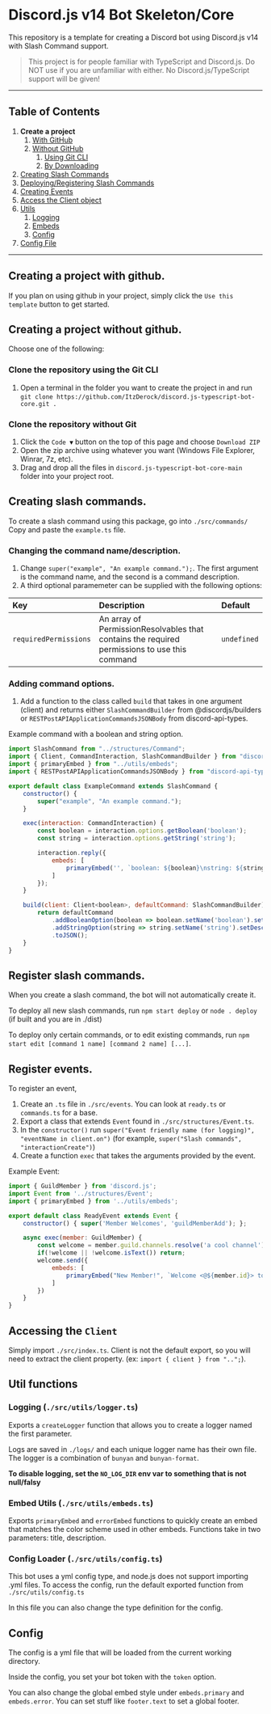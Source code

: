 # Discord.js v14 Bot Skeleton/Core
This repository is a template for creating a Discord bot using Discord.js v14 with Slash Command support.

> This project is for people familiar with TypeScript and Discord.js. Do NOT use if you are unfamiliar with either.
> No Discord.js/TypeScript support will be given!
 
---
## Table of Contents
1. **Create a project**
    1. [With GitHub](https://github.com/ItzDerock/discord.js-typescript-bot-core/blob/main/README.md#creating-a-project-with-github)
    2. [Without GitHub](https://github.com/ItzDerock/discord.js-typescript-bot-core/blob/main/README.md#creating-a-project-without-github)
        1. [Using Git CLI](https://github.com/ItzDerock/discord.js-typescript-bot-core/blob/main/README.md#clone-the-repository-using-the-git-cli)
        2. [By Downloading](https://github.com/ItzDerock/discord.js-typescript-bot-core/blob/main/README.md#clone-the-repository-without-git)
2. [Creating Slash Commands](https://github.com/ItzDerock/discord.js-typescript-bot-core/blob/main/README.md#creating-slash-commands)
3. [Deploying/Registering Slash Commands](https://github.com/ItzDerock/discord.js-typescript-bot-core/blob/main/README.md#register-slash-commands)
4. [Creating Events](https://github.com/ItzDerock/discord.js-typescript-bot-core/blob/main/README.md#register-events)
5. [Access the Client object](https://github.com/ItzDerock/discord.js-typescript-bot-core/blob/main/README.md#accessing-the-client)
6. [Utils](https://github.com/ItzDerock/discord.js-typescript-bot-core/blob/main/README.md#util-functions)
    1. [Logging](https://github.com/ItzDerock/discord.js-typescript-bot-core/blob/main/README.md#logging-srcutilsloggerts)
    2. [Embeds](https://github.com/ItzDerock/discord.js-typescript-bot-core/blob/main/README.md#embed-utils-srcutilsembedsts)
    3. [Config](https://github.com/ItzDerock/discord.js-typescript-bot-core/blob/main/README.md#config-loader-srcutilsconfigts)
7. [Config File](https://github.com/ItzDerock/discord.js-typescript-bot-core/blob/main/README.md#config)

---

## Creating a project **with github**.
If you plan on using github in your project, simply click the `Use this template` button to get started.

## Creating a project **without github**.
Choose one of the following:
### Clone the repository using the Git CLI
1. Open a terminal in the folder you want to create the project in and run `git clone https://github.com/ItzDerock/discord.js-typescript-bot-core.git .`
### Clone the repository without Git
1. Click the `Code ▼` button on the top of this page and choose `Download ZIP`
2. Open the zip archive using whatever you want (Windows File Explorer, Winrar, 7z, etc).
3. Drag and drop all the files in `discord.js-typescript-bot-core-main` folder into your project root.

## Creating slash commands.
To create a slash command using this package, go into `./src/commands/`
Copy and paste the `example.ts` file.

### Changing the command name/description.
1. Change `super("example", "An example command.");`. The first argument is the command name, and the second is a command description.
2. A third optional paramemeter can be supplied with the following options:

| Key | Description | Default |
| :-- | :-- | :-- |
| `requiredPermissions` | An array of PermissionResolvables that contains the required permissions to use this command | `undefined` |

### Adding command options.
1. Add a function to the class called `build` that takes in one argument (client) and returns either `SlashCommandBuilder` from @discordjs/builders or `RESTPostAPIApplicationCommandsJSONBody` from discord-api-types.

Example command with a boolean and string option.
```js
import SlashCommand from "../structures/Command";
import { Client, CommandInteraction, SlashCommandBuilder } from "discord.js";
import { primaryEmbed } from "../utils/embeds";
import { RESTPostAPIApplicationCommandsJSONBody } from "discord-api-types";

export default class ExampleCommand extends SlashCommand {
    constructor() {
        super("example", "An example command.");
    }

    exec(interaction: CommandInteraction) {
        const boolean = interaction.options.getBoolean('boolean');
        const string = interaction.options.getString('string');

        interaction.reply({
            embeds: [
                primaryEmbed('', `boolean: ${boolean}\nstring: ${string}`)
            ]
        });
    }

    build(client: Client<boolean>, defaultCommand: SlashCommandBuilder) {
        return defaultCommand
            .addBooleanOption(boolean => boolean.setName('boolean').setDescription('test boolean option').setRequired(true))
            .addStringOption(string => string.setName('string').setDescription('test string option').setRequired(true))
            .toJSON();
    }
}
```

## Register slash commands.
When you create a slash command, the bot will not automatically create it. 

To deploy all new slash commands, run `npm start deploy` or `node . deploy` (if built and you are in ./dist)

To deploy only certain commands, or to edit existing commands, run `npm start edit [command 1 name] [command 2 name] [...]`.

## Register events.
To register an event,
1. Create an `.ts` file in `./src/events`. You can look at `ready.ts` or `commands.ts` for a base.
2. Export a class that extends `Event` found in `./src/structures/Event.ts`.
3. In the `constructor()` run `super("Event friendly name (for logging)", "eventName in client.on")` (for example, `super("Slash commands", "interactionCreate")`)
4. Create a function `exec` that takes the arguments provided by the event.

Example Event:
```js
import { GuildMember } from 'discord.js';
import Event from '../structures/Event';
import { primaryEmbed } from '../utils/embeds';

export default class ReadyEvent extends Event {
    constructor() { super('Member Welcomes', 'guildMemberAdd'); };

    async exec(member: GuildMember) {
        const welcome = member.guild.channels.resolve('a cool channel');
        if(!welcome || !welcome.isText()) return;
        welcome.send({
            embeds: [
                primaryEmbed("New Member!", `Welcome <@${member.id}> to ${member.guild.name}!`)
            ]
        })
    }
}
```

## Accessing the `Client`
Simply import `./src/index.ts`. Client is not the default export, so you will need to extract the client property. (ex: `import { client } from "..";`).

## Util functions
### Logging (`./src/utils/logger.ts`)
Exports a `createLogger` function that allows you to create a logger named the first parameter.

Logs are saved in `./logs/` and each unique logger name has their own file. The logger is a combination of `bunyan` and `bunyan-format`.

**To disable logging, set the `NO_LOG_DIR` env var to something that is not null/falsy**

### Embed Utils (`./src/utils/embeds.ts`)
Exports `primaryEmbed` and `errorEmbed` functions to quickly create an embed that matches the color scheme used in other embeds. Functions take in two parameters: title, description.
### Config Loader (`./src/utils/config.ts`)
This bot uses a yml config type, and node.js does not support importing .yml files. 
To access the config, run the default exported function from `./src/utils/config.ts`

In this file you can also change the type definition for the config.

## Config
The config is a yml file that will be loaded from the current working directory.

Inside the config, you set your bot token with the `token` option.

You can also change the global embed style under `embeds.primary` and `embeds.error`. You can set stuff like `footer.text` to set a global footer.
